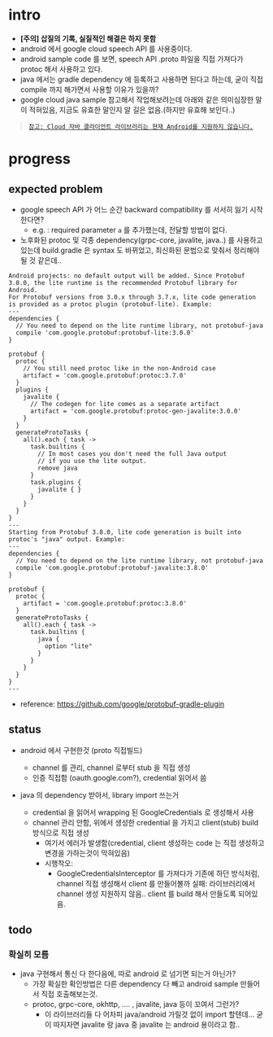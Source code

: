 # intro
- **[주의] 삽질의 기록, 실질적인 해결은 하지 못함**
- android 에서 google cloud speech API 를 사용중이다. 
- android sample code 를 보면, speech API .proto 파일을 직접 가져다가 protoc 해서 사용하고 있다.
- java 에서는 gradle dependency 에 등록하고 사용하면 된다고 하는데, 굳이 직접 compile 까지 해가면서 사용할 이유가 있을까?
- google cloud java sample 참고해서 작업해보려는데 아래와 같은 의미심장한 말이 적혀있음, 지금도 유효한 말인지 알 길은 없음.(하지만 유효해 보인다..)
> [`참고: Cloud 자바 클라이언트 라이브러리는 현재 Android를 지원하지 않습니다.`](https://cloud.google.com/speech-to-text/docs/quickstart-client-libraries)

# progress
## expected problem
- google speech API 가 어느 순간 backward compatibility 를 서서히 잃기 시작한다면?
  - e.g. : required parameter `a` 를 추가했는데, 전달할 방법이 없다.
- 노후화된 protoc 및 각종 dependency(grpc-core, javalite, java..) 를 사용하고있는데 build.gradle 은 syntax 도 바뀌었고, 최신화된 문법으로 맞춰서 정리해야 될 것 같은데.. 
```
Android projects: no default output will be added. Since Protobuf 3.0.0, the lite runtime is the recommended Protobuf library for Android.
For Protobuf versions from 3.0.x through 3.7.x, lite code generation is provided as a protoc plugin (protobuf-lite). Example:
---
dependencies {
  // You need to depend on the lite runtime library, not protobuf-java
  compile 'com.google.protobuf:protobuf-lite:3.0.0'
}

protobuf {
  protoc {
    // You still need protoc like in the non-Android case
    artifact = 'com.google.protobuf:protoc:3.7.0'
  }
  plugins {
    javalite {
      // The codegen for lite comes as a separate artifact
      artifact = 'com.google.protobuf:protoc-gen-javalite:3.0.0'
    }
  }
  generateProtoTasks {
    all().each { task ->
      task.builtins {
        // In most cases you don't need the full Java output
        // if you use the lite output.
        remove java
      }
      task.plugins {
        javalite { }
      }
    }
  }
}
---
Starting from Protobuf 3.8.0, lite code generation is built into protoc's "java" output. Example:
---
dependencies {
  // You need to depend on the lite runtime library, not protobuf-java
  compile 'com.google.protobuf:protobuf-javalite:3.8.0'
}

protobuf {
  protoc {
    artifact = 'com.google.protobuf:protoc:3.8.0'
  }
  generateProtoTasks {
    all().each { task ->
      task.builtins {
        java {
          option "lite"
        }
      }
    }
  }
}
---
```
  - reference: https://github.com/google/protobuf-gradle-plugin

  
## status
- android 에서 구현한것 (proto 직접빌드)
    - channel 를 관리, channel 로부터 stub 을 직접 생성
    - 인증 직접함 (oauth.google.com?), credential 읽어서 씀

- java 의 dependency 받아서, library import 쓰는거
    - credential 을 읽어서 wrapping 된 GoogleCredentials 로 생성해서 사용
    - channel 관리 안함, 위에서 생성한 credential 을 가지고 client(stub) build 방식으로 직접 생성
        - 여기서 에러가 발생함(credential, client 생성하는 code 는 직접 생성하고 변경을 가하는것이 막혀있음)
        - 시행착오:
            - GoogleCredentialsInterceptor 를 가져다가 기존에 하던 방식처럼, channel 직접 생성해서 client 를 만들어볼까
                실패: 라이브러리에서 channel 생성 지원하지 않음.. client 를 build 해서 만들도록 되어있음.

## todo
### 확실히 모름
- java 구현해서 통신 다 한다음에, 따로 android 로 넘기면 되는거 아닌가?
    - 가장 확실한 확인방법은 다른 dependency 다 빼고 android sample 만들어서 직접 호출해보는것.
    - protoc, grpc-core, okhttp, .... , javalite, java  등이 꼬여서 그런가?
      - 이 라이브러리들 다 어차피 java/android 가릴것 없이 import 할텐데... 굳이 따지자면 javalite 랑 java 중 javalite 는 android 용이라고 함..
